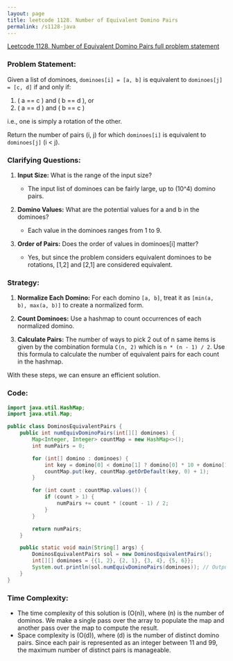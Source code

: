 ```yaml
---
layout: page
title: leetcode 1128. Number of Equivalent Domino Pairs
permalink: /s1128-java
---
```

[Leetcode 1128. Number of Equivalent Domino Pairs full problem statement](https://algoadvance.github.io/algoadvance/l1128)
### Problem Statement:

Given a list of dominoes, `dominoes[i] = [a, b]` is equivalent to `dominoes[j] = [c, d]` if and only if:

1. \( a == c \) and \( b == d \), or
2. \( a == d \) and \( b == c \)

i.e., one is simply a rotation of the other.

Return the number of pairs (i, j) for which `dominoes[i]` is equivalent to `dominoes[j]` (i < j).

### Clarifying Questions:

1. **Input Size:** What is the range of the input size?
    - The input list of dominoes can be fairly large, up to \(10^4\) domino pairs.

2. **Domino Values:** What are the potential values for a and b in the dominoes?
    - Each value in the dominoes ranges from 1 to 9.

3. **Order of Pairs:** Does the order of values in dominoes[i] matter?
    - Yes, but since the problem considers equivalent dominoes to be rotations, [1,2] and [2,1] are considered equivalent.

### Strategy:

1. **Normalize Each Domino:** For each domino `[a, b]`, treat it as `[min(a, b), max(a, b)]` to create a normalized form.
  
2. **Count Dominoes:** Use a hashmap to count occurrences of each normalized domino.

3. **Calculate Pairs:** The number of ways to pick 2 out of n same items is given by the combination formula `C(n, 2)` which is `n * (n - 1) / 2`. Use this formula to calculate the number of equivalent pairs for each count in the hashmap.

With these steps, we can ensure an efficient solution.

### Code:

```java
import java.util.HashMap;
import java.util.Map;

public class DominosEquivalentPairs {
    public int numEquivDominoPairs(int[][] dominoes) {
        Map<Integer, Integer> countMap = new HashMap<>();
        int numPairs = 0;

        for (int[] domino : dominoes) {
            int key = domino[0] < domino[1] ? domino[0] * 10 + domino[1] : domino[1] * 10 + domino[0];
            countMap.put(key, countMap.getOrDefault(key, 0) + 1);
        }

        for (int count : countMap.values()) {
            if (count > 1) {
                numPairs += count * (count - 1) / 2;
            }
        }

        return numPairs;
    }

    public static void main(String[] args) {
        DominosEquivalentPairs sol = new DominosEquivalentPairs();
        int[][] dominoes = {{1, 2}, {2, 1}, {3, 4}, {5, 6}};
        System.out.println(sol.numEquivDominoPairs(dominoes)); // Output: 1
    }
}
```

### Time Complexity:

- The time complexity of this solution is \(O(n)\), where \(n\) is the number of dominos. We make a single pass over the array to populate the map and another pass over the map to compute the result.
- Space complexity is \(O(d)\), where \(d\) is the number of distinct domino pairs. Since each pair is represented as an integer between 11 and 99, the maximum number of distinct pairs is manageable.